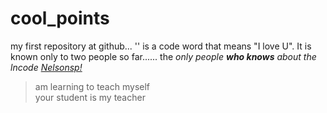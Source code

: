 # cool_points
my first repository at github...
'<cool points>' is a code word that means "I love U". It is known only to two people so far......
the _only people **who knows** about the lncode_
*[Nelsonsp!](http://nelsonsp.com)*
>am learning to teach myself  
>your student is my teacher
